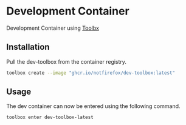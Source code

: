 # Development Container
Development Container using [Toolbx](https://containertoolbx.org/)

## Installation
Pull the dev-toolbox from the container registry.
```sh
toolbox create --image "ghcr.io/notfirefox/dev-toolbox:latest"
```

## Usage
The dev container can now be entered using the following command.
```sh
toolbox enter dev-toolbox-latest
```
